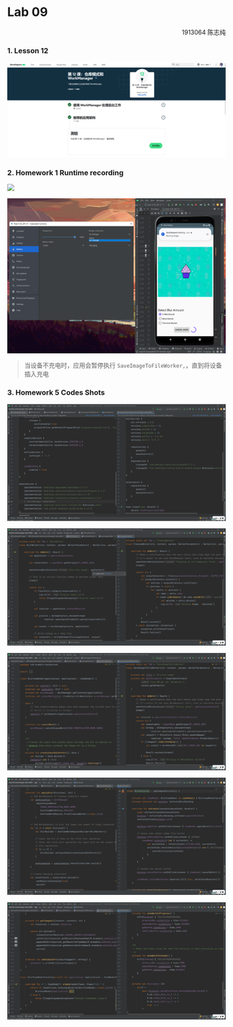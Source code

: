 # Lab 09

<p align='right'>1913064 陈志纯</p>

### 1. Lesson 12

![](https://github.com/Shyggo/Android_Development/blob/main/Lab09/Overview.png)



### 2. Homework 1 Runtime recording

![](https://github.com/Shyggo/Android_Development/blob/main/Lab09/Recording.gif)



![](https://github.com/Shyggo/Android_Development/blob/main/Lab09/KeyCodesShots/Charge.png)

> 当设备不充电时，应用会暂停执行 `SaveImageToFileWorker,`，直到将设备插入充电



### 3. Homework 5 Codes Shots

![](https://github.com/Shyggo/Android_Development/blob/main/Lab09/KeyCodesShots/KeyCodes01.png)

![](https://github.com/Shyggo/Android_Development/blob/main/Lab09/KeyCodesShots/KeyCodes02.png)

![](https://github.com/Shyggo/Android_Development/blob/main/Lab09/KeyCodesShots/KeyCodes03.png)

![](https://github.com/Shyggo/Android_Development/blob/main/Lab09/KeyCodesShots/KeyCodes04.png)

![](https://github.com/Shyggo/Android_Development/blob/main/Lab09/KeyCodesShots/KeyCodes05.png)
